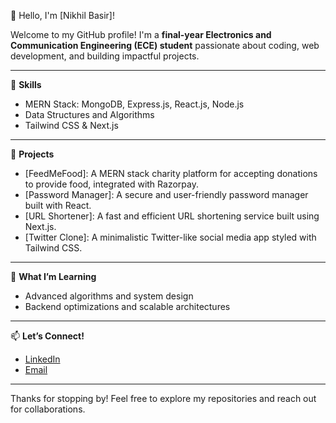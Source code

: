 👋 Hello, I'm [Nikhil Basir]!  

Welcome to my GitHub profile! I'm a **final-year Electronics and Communication Engineering (ECE) student** passionate about coding, web development, and building impactful projects.  

---

🔧 **Skills**  
- MERN Stack: MongoDB, Express.js, React.js, Node.js  
- Data Structures and Algorithms  
- Tailwind CSS & Next.js  

---

🚀 **Projects**  
- [FeedMeFood]: A MERN stack charity platform for accepting donations to provide food, integrated with Razorpay.
- [Password Manager]: A secure and user-friendly password manager built with React.    
- [URL Shortener]: A fast and efficient URL shortening service built using Next.js.  
- [Twitter Clone]: A minimalistic Twitter-like social media app styled with Tailwind CSS.  

---

🌱 **What I’m Learning**  
- Advanced algorithms and system design  
- Backend optimizations and scalable architectures  

---

📫 **Let’s Connect!**  
- [LinkedIn](https://www.linkedin.com/in/nikhil-basir-8ba922225/)  
- [Email](mailto:nikhilbasir3333@gmail.com)  

---

Thanks for stopping by! Feel free to explore my repositories and reach out for collaborations.  
